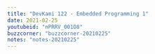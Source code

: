 ```yaml
---
title: "DevKami 122 - Embedded Programming 1"
date: 2021-02-25
youtubeid: "nPRRV_001O8"
buzzcorner: "buzzcorner-20210225"
notes: "notes-20210225"
---
```


